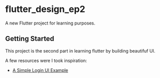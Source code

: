 # flutter_design_ep2

A new Flutter project for learning purposes.

## Getting Started

This project is the second part in learning flutter by building beautifuf UI.

A few resources were I took inspiration:

- [A Simple Login UI Example](https://flutterawesome.com/a-simple-login-ui-example-for-flutter/)

